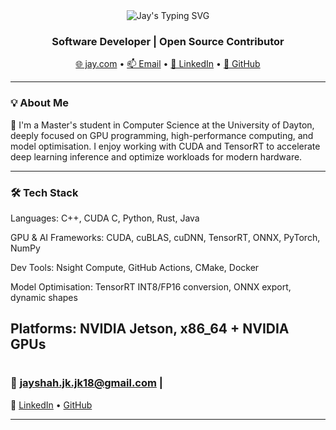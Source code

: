 <div align="center">
  <img src="https://readme-typing-svg.demolab.com?font=Fira+Code&pause=1000&color=1DF76E&center=true&vCenter=true&width=435&lines=Hi+%F0%9F%91%8B%2C+I'm+Jay+Shah" alt="Jay's Typing SVG">
</div>

<h3 align="center"> Software Developer  | Open Source Contributor</h3>

<p align="center">
  <a href="https://jay-github-io.vercel.app/" target="_blank">🌐  jay.com</a> • 
  <a href="mailto:jayshah.jk.jk18@gmail.com">📫 Email</a> • 
  <a href="https://linkedin.com/in/jayshah018" target="_blank">💼 LinkedIn</a> • 
  <a href="https://github.com/jayshah1819" target="_blank">🐙 GitHub</a>
</p>

---

### 💡 About Me

🚀 I'm a Master's student in Computer Science at the University of Dayton, deeply focused on GPU programming, high-performance computing, and model optimisation. I enjoy working with CUDA and TensorRT to accelerate deep learning inference and optimize workloads for modern hardware.

---

### 🛠️ Tech Stack
Languages: C++, CUDA C, Python, Rust, Java

GPU & AI Frameworks: CUDA, cuBLAS, cuDNN, TensorRT, ONNX, PyTorch, NumPy

Dev Tools: Nsight Compute, GitHub Actions, CMake, Docker

Model Optimisation: TensorRT INT8/FP16 conversion, ONNX export, dynamic shapes

Platforms: NVIDIA Jetson, x86_64 + NVIDIA GPUs
‭
---
#


### 📧 jayshah.jk.jk18@gmail.com | 

🔗 [LinkedIn](https://linkedin.com/in/jayshah018) 
• [GitHub](https://github.com/jayshah1819)

---
